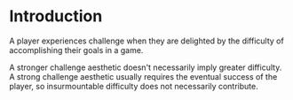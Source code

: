 # Introduction
A player experiences challenge when they are delighted by the difficulty of accomplishing their goals
in a game.

A stronger challenge aesthetic doesn't necessarily imply greater difficulty. A strong challenge
aesthetic usually requires the eventual success of the player, so insurmountable difficulty does not
necessarily contribute.

